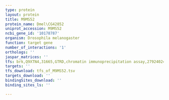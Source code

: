 ```yaml
---
type: protein
layout: protein
title: M9MS52
protein_name: Dmel\CG42852
uniprot_accession: M9MS52
ncbi_gene_id: '10178787'
organism: Drosophila melanogaster
function: target gene
number_of_interactions: '1'
orthologs: ''
jaspar_matrices: ''
tfs: brk,Q9XTN4,31665,GTRD,chromatin immunoprecipitation assay,27924024%5Buid%5D,No
targets: ''
tfs_download: tfs_of_M9MS52.tsv
targets_download: ''
bindingSites_download: ''
binding_sites_ls: ''

---
```

